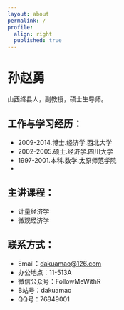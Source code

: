 ```yaml
---
layout: about
permalink: /
profile:
  align: right
  published: true
---
```


# 孙赵勇
    
山西绛县人，副教授，硕士生导师。

## 工作与学习经历：
- 2009-2014.博士.经济学.西北大学
- 2002-2005.硕士.经济学.四川大学
- 1997-2001.本科.数学.太原师范学院
- 
## 主讲课程：
- 计量经济学
- 微观经济学

## 联系方式：
- Email：dakuamao@126.com
- 办公地点：11-513A
- 微信公众号：FollowMeWithR
- B站号：dakuamao
- QQ号：76849001
